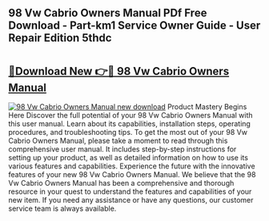 ## 98 Vw Cabrio Owners Manual PDf Free Download - Part-km1 Service Owner Guide - User Repair Edition 5thdc

# <h2><a href="http://bc84556.oget.top/?id=98+Vw+Cabrio+Owners+Manual">🔗Download New 👉🔴 98 Vw Cabrio Owners Manual</a></h2>

[![98 Vw Cabrio Owners Manual new download](https://i.imgur.com/5g1atiW.png)](http://bc84556.oget.top/?id=98+Vw+Cabrio+Owners+Manual)
Product Mastery Begins Here Discover the full potential of your 98 Vw Cabrio Owners Manual with this user manual. Learn about its capabilities, installation steps, operating procedures, and troubleshooting tips. To get the most out of your 98 Vw Cabrio Owners Manual, please take a moment to read through this comprehensive user manual. It includes step-by-step instructions for setting up your product, as well as detailed information on how to use its various features and capabilities. Experience the future with the innovative features of your new 98 Vw Cabrio Owners Manual. We believe that the 98 Vw Cabrio Owners Manual has been a comprehensive and thorough resource in your quest to understand the features and capabilities of your new item. If you need any assistance or have any questions, our customer service team is always available.
